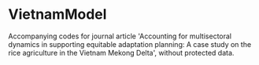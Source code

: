 # VietnamModel
Accompanying codes for journal article 'Accounting for multisectoral dynamics in supporting equitable adaptation planning: A case study on the rice agriculture in the Vietnam Mekong Delta', without protected data. 
